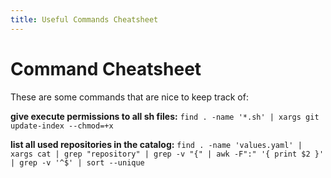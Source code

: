```yaml
---
title: Useful Commands Cheatsheet
---
```


# Command Cheatsheet

These are some commands that are nice to keep track of:

**give execute permissions to all sh files:**
`find . -name '*.sh' | xargs git update-index --chmod=+x`

**list all used repositories in the catalog:**
`find . -name 'values.yaml' | xargs cat | grep "repository" | grep -v "{" | awk -F":" '{ print $2 }' | grep -v '^$' | sort --unique`
